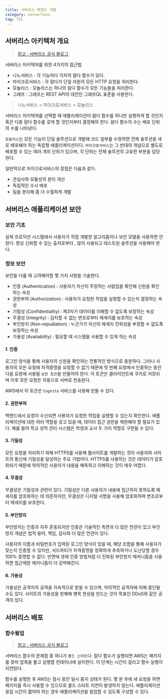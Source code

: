 ```yaml
---
title: 서버리스 백엔드 개발
category: serverless
tag: TIL
---
```


## 서버리스 아키텍처 개요

> [참고 : 서버리스 공식 블로그](https://www.serverless.com/blog/serverless-architecture-code-patterns)

서버리스 아키텍처를 위한 4가지의 접근법
- 나노서비스 : 각 기능마다 각자의 람다 함수가 있다.
- 마이크로서비스 : 각 람다가 단일 자원의 모든 HTTP 요청을 처리한다.
- 모놀리스 : 모놀리스는 하나의 람다 함수가 모든 기능들을 처리한다.
- 그래프 : 그래프는 REST API의 대안인 그래프QL 표준을 사용한다.

> 나노서비스 \< 마이크로서비스 \< 모놀리스

서버리스 아키텍쳐를 선택할 때 애플리케이션이 람다 함수를 하나만 실행하게 할 것인지 혹은 다중 람다 함수를 갖게 할 것인지부터 결정해야 한다. 람다 함수의 수는 배포 단위의 수를 나타낸다.


`모놀리스`는 모든 기능이 단일 솔루션으로 개발돼 코드 일부를 수정하면 전체 솔루션을 새로 배포해야 하는 독립형 애플리케이션이다.
`마이크로서비스`는 그 반대의 개념으로 별도로 배포할 수 있는 여러 개의 단위가 있으며, 각 단위는 전체 솔루션의 고유한 부분을 담당한다.



일반적으로 마이크로서비스의 장점은 다음과 같다.


- 관심사와 모듈성의 분리 개선
- 독립적인 수시 배포
- 팀을 분리해 좀 더 수월하게 개발



## 서버리스 애플리케이션 보안

### 보안 기초

실제 프로덕션 시스템에서 사용자가 직접 개발한 알고리즘이나 보안 모델을 사용하면 안된다. 항상 신뢰할 수 있는 출처로부터 , 많이 사용되고 테스트된 솔루션을 사용해야 한다.

### 정보 보안

보안을 다룰 때 고려해야할 몇 가지 사항을 기술한다.

- 인증 (Authentication) : 사용자가 자신이 주장하는 사람임을 확인해 신원을 확인하는 속성
- 권한부여 (Authorization) : 사용자가 요청한 작업을 실행할 수 있는지 결정하는 속성
- 기밀성 (Confidentiality) : 제3자가 데이터를 이해할 수 없도록 보장하는 속성
- 무결성 (Integrity) : 감지할 수 없는 변조로부터 메세지를 보호하는 속성
- 부인방지 (Non-repudiation) : 누군가가 자신의 메세지 진위성을 부정할 수 없도록 보장하는 속성
- 가용성 (Availability) : 필요할 때 시스템을 사용할 수 있게 하는 속성

#### 1. 인증

로그인 양식을 통해 사용자의 신원을 확인하는 전통적인 방식으로 충분하다. 그러나 사용자의 모든 요청에 자격증명을 요청할 수 없기 때문에 첫 번째 요청에서 인증하는 동안 다음 요청에 사용될 `보안 토큰`을 만들어야 한다. 이 토큰은 클라이언트에 쿠키로 저장되며 이후 모든 요청은 자동으로 서버로 전송된다.



AWS에서 이 토큰은 `Cognito` 서비스를 사용해 만들 수 있다.

#### 2. 권한부여

백엔드에서 요청이 수신되면 사용자가 요청한 작업을 실행할 수 있는지 확인한다. 애플리케이션에 대한 여러 역할을 갖고 있을 때, 데이터 접근 권한을 제한해야 할 필요가 있다. 예를 들어 학교 성적 관리 시스템은 학생과 교사 두 가지 역할로 구현될 수 있다.

#### 3. 기밀성

모든 요청을 처리하기 위해 HTTPS를 사용해 웹사이트를 개발하는 것이 사용자와 사이트의 통신에 기밀성을 달성하는 주요 기법이다. HTTPS를 사용하는 것은 데이터가 암호화되기 때문에 악의적인 사용자가 내용을 해독하고 이해하는 것이 매우 어렵다.


#### 4. 무결성

무결성은 기밀성과 관련이 있다. 기밀성은 다른 사용자가 내용에 접근하지 못하도록 메세지를 암호화하는 데 의존하지만, 무결성은 디지털 서명을 사용해 암호화하며 변조로부터 메세지를 보호한다.

#### 5. 부인방지

부인방지는 인증과 자주 혼동되지만 인증은 기술적인 측면과 더 많은 연관이 있고 부인방지 개념은 법적 용어, 책임, 감사와 더 많은 연관이 있다.



사용자의 이름과 비밀번호가 입력된 로그인 양식이 있을 때, 해당 조합을 통해 사용자가 맞는지 인증할 수 있지만, 서드파티가 자격증명을 정확하게 추측하거나 도난당할 경우 100% 증명할 수 없다. 반면에 생체 인증 방법처럼 더 진화된 부인방지 메커니즘을 사용하면 접근제한 메커니즘이 더 강력해진다. 

#### 6. 가용성

가용성은 공격자의 공격을 지속적으로 받을 수 있으며, 악의적인 공격자에 의해 중단될 수도 있다. 사이트의 가용성을 방해해 병목 현상을 만드는 것이 목표인 DDoS와 같은 공격이 있다.

## 서버리스 배포

### 함수웜업

> [참고 : 서버리스 공식 블로그](https://www.serverless.com/blog/keep-your-lambdas-warm)

서버리스 함수의 문제점 중 하나가 `콜드 스타트`다. 람다 함수가 실행되면 AWS는 패키지를 찾아 압축을 풀고 실행할 컨테이너에 설치한다. 이 단계는 시간이 걸리고 함수 실행이 지연된다.


함수를 실행한 후 AWS는 잠시 동안 일시 중지 상태가 된다. 몇 분 후에 새 요청을 하면 패키지를 즉시 사용할 수 있으므로 콜드 스타트 지연이 발생하지 않는다. 애플리케이션 응답 시간이 짧아야 하는 경우 애플리케이션을 웜업할 수 있도록 구성할 수 있다.